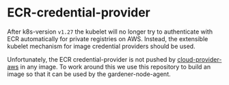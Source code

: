 # ECR-credential-provider

After k8s-version `v1.27` the kubelet will no longer try to authenticate with ECR automatically for private registries on AWS. Instead, the extensible kubelet mechanism for image credential providers should be used.

Unfortunately, the ECR credential-provider is not pushed by [cloud-provider-aws](https://github.com/kubernetes/cloud-provider-aws) in any image. To work around this we use this repository to build an image so that it can be used by the gardener-node-agent.
